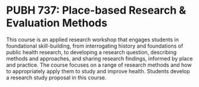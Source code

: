 # PUBH 737: Place-based Research & Evaluation Methods

This course is an applied research workshop that engages students in foundational skill-building, from interrogating history and foundations of public health research, to developing a research question, describing methods and approaches, and sharing research findings, informed by place and practice. The course focuses on a range of research methods and how to appropriately apply them to study and improve health. Students develop a research study proposal in this course.
